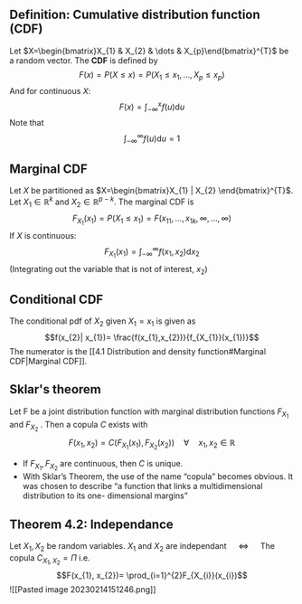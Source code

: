 ## Definition: Cumulative distribution function (CDF)
Let $X=\begin{bmatrix}X_{1} & X_{2} & \dots & X_{p}\end{bmatrix}^{T}$ be a random vector. The **CDF** is defined by
$$F(x)=P(X\le x)=P(X_{1}\le x_{1},\dots,X_{p}\le x_{p})$$
And for continuous $X$:
$$F(x) = \int_{-\infty}^{x}f(u) \text{d}u$$
Note that 
$$\int_{-\infty}^{\infty}f(u) \text{d}u=1$$
## Marginal CDF
Let $X$ be partitioned as $X=\begin{bmatrix}X_{1} | X_{2} \end{bmatrix}^{T}$. Let $X_{1}\in \mathbb{R}^{k}$ and $X_{2}\in \mathbb{R}^{p-k}$.
The marginal CDF is
$$F_{X_{1}}(x_{1})=P(X_{1}\le x_{1})=F(x_{11},\dots,x_{1k}, \infty,\dots, \infty)$$
If $X$ is continuous:
$$F_{X_{1}}(x_{1})=\int_{-\infty}^{\infty}f(x_{1},x_{2}) \text{d}x_{2}$$
(Integrating out the variable that is not of interest, $x_{2}$)

## Conditional CDF
The conditional pdf of $X_{2}$ given $X_{1}=x_{1}$ is given as
$$f(x_{2}| x_{1})= \frac{f(x_{1},x_{2})}{f_{X_{1}}(x_{1})}$$
The numerator is the [[4.1 Distribution and density function#Marginal CDF|Marginal CDF]].

## Sklar's theorem
Let F be a joint distribution function with marginal distribution functions $F_{X_1}$ and $F_{X_2}$ . Then a copula $C$ exists with
$$F(x_{1},x_{2})=C(F_{X_{1}}(x_{1}), F_{X_{2}}(x_{2}))\quad\forall\quad x_{1},x_{2}\in \mathbb{R}$$
* If $F_{X_{1}}, F_{X_{2}}$ are continuous, then $C$ is unique.
* With Sklar’s Theorem, the use of the name “copula” becomes obvious. It was chosen to describe “a function that links a multidimensional distribution to its one- dimensional margins”
## Theorem 4.2: Independance
Let $X_{1}, X_{2}$ be random variables. 
$X_{1}$ and $X_{2}$ are independant $\quad\Leftrightarrow\quad$ The copula $C_{X_{1},X_{2}}=\Pi$ 
i.e.
$$F(x_{1}, x_{2})= \prod_{i=1}^{2}F_{X_{i}}(x_{i})$$
![[Pasted image 20230214151246.png]]